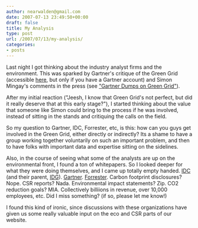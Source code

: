 ```yaml
---
author: nearwalden@gmail.com
date: 2007-07-13 23:49:50+00:00
draft: false
title: My Analysis
type: post
url: /2007/07/13/my-analysis/
categories:
- posts
---
```


Last night I got thinking about the industry analyst firms and the environment.  This was sparked by Gartner's critique of the Green Grid (accessible [here](http://www.gartner.com/AnalystBiography?authorId=9907), but only if you have a Gartner account) and Simon Mingay's comments in the press (see ["Gartner Dumps on Green Grid"](http://searchcio.techtarget.com/originalContent/0,289142,sid19_gci1264029,00.html)). 





After my initial reaction ("Jeesh, I know that Green Grid's not perfect, but did it really deserve that at this early stage?"), I started thinking about the value that someone like Simon could bring to the process if he was involved, instead of sitting in the stands and critiquing the calls on the field.  





So my question to Gartner, IDC, Forrester, etc, is this:  how can you guys get involved in the Green Grid, either directly or indirectly?  Its a shame to have a group working together voluntarily on such an important problem, and then to have folks with important data and expertise sitting on the sidelines.





Also, in the course of seeing what some of the analysts are up on the environmental front, I found a ton of whitepapers.  So I looked deeper for what they were doing themselves, and I came up totally empty handed.  [IDC](http://www.idc.com) (and their parent, [IDG](http://www.idg.com/)).  [Gartner](http://www.gartner.com/).  [Forrester](http://www.forrester.com/).  Carbon footprint disclosures?  Nope.  CSR reports?  Nada.  Environmental impact statements?  Zip.  CO2 reduction goals?  MIA.  Collectively billiions in revenue, over 10,000 employees, etc.  Did I miss something?  (if so, please let me know!)  





I found this kind of ironic, since discussions with these organizations have given us some really valuable input on the eco and CSR parts of our website.



